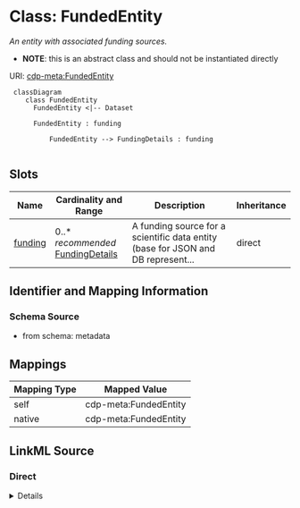 # Class: FundedEntity


_An entity with associated funding sources._




* __NOTE__: this is an abstract class and should not be instantiated directly


URI: [cdp-meta:FundedEntity](metadataFundedEntity)




```mermaid
 classDiagram
    class FundedEntity
      FundedEntity <|-- Dataset

      FundedEntity : funding

          FundedEntity --> FundingDetails : funding


```




<!-- no inheritance hierarchy -->


## Slots

| Name | Cardinality and Range | Description | Inheritance |
| ---  | --- | --- | --- |
| [funding](funding.md) | 0..* _recommended_ <br/> [FundingDetails](FundingDetails.md) | A funding source for a scientific data entity (base for JSON and DB represent... | direct |









## Identifier and Mapping Information







### Schema Source


* from schema: metadata





## Mappings

| Mapping Type | Mapped Value |
| ---  | ---  |
| self | cdp-meta:FundedEntity |
| native | cdp-meta:FundedEntity |





## LinkML Source

<!-- TODO: investigate https://stackoverflow.com/questions/37606292/how-to-create-tabbed-code-blocks-in-mkdocs-or-sphinx -->

### Direct

<details>
```yaml
name: FundedEntity
description: An entity with associated funding sources.
from_schema: metadata
abstract: true
attributes:
  funding:
    name: funding
    description: A funding source for a scientific data entity (base for JSON and
      DB representation).
    from_schema: metadata
    rank: 1000
    multivalued: true
    list_elements_ordered: true
    alias: funding
    owner: FundedEntity
    domain_of:
    - FundedEntity
    - Dataset
    range: FundingDetails
    recommended: true
    inlined: true
    inlined_as_list: true

```
</details>

### Induced

<details>
```yaml
name: FundedEntity
description: An entity with associated funding sources.
from_schema: metadata
abstract: true
attributes:
  funding:
    name: funding
    description: A funding source for a scientific data entity (base for JSON and
      DB representation).
    from_schema: metadata
    rank: 1000
    multivalued: true
    list_elements_ordered: true
    alias: funding
    owner: FundedEntity
    domain_of:
    - FundedEntity
    - Dataset
    range: FundingDetails
    recommended: true
    inlined: true
    inlined_as_list: true

```
</details>
